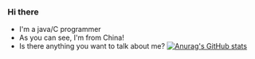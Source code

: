 ### Hi there
* I'm a java/C programmer
* As you can see, I'm from China!
* Is there anything you want to talk about me?
[![Anurag's GitHub stats](https://github-readme-stats.vercel.app/api?username=Vera-Firefly&count_private=true)](https://github.com/anuraghazra/github-readme-stats)
